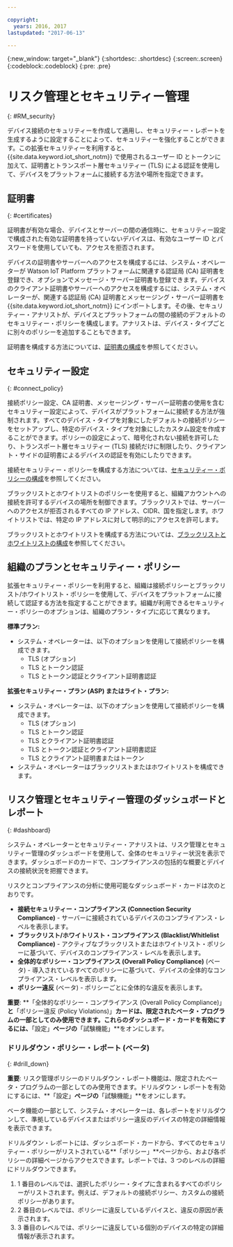 ```yaml
---

copyright:
  years: 2016, 2017
lastupdated: "2017-06-13"

---
```


{:new_window: target="\_blank"}
{:shortdesc: .shortdesc}
{:screen:.screen}
{:codeblock:.codeblock}
{:pre: .pre}

# リスク管理とセキュリティー管理
{: #RM_security}

デバイス接続のセキュリティーを作成して適用し、セキュリティー・レポートを生成するように設定することによって、セキュリティーを強化することができます。この拡張セキュリティーを利用すると、{{site.data.keyword.iot_short_notm}} で使用されるユーザー ID とトークンに加えて、証明書とトランスポート層セキュリティー (TLS) による認証を使用して、デバイスをプラットフォームに接続する方法や場所を指定できます。

## 証明書
{: #certificates}

証明書が有効な場合、デバイスとサーバーの間の通信時に、セキュリティー設定で構成された有効な証明書を持っていないデバイスは、有効なユーザー ID とパスワードを使用していても、アクセスを拒否されます。

デバイスの証明書やサーバーへのアクセスを構成するには、システム・オペレーターが Watson IoT Platform プラットフォームに関連する認証局 (CA) 証明書を登録でき、オプションでメッセージ・サーバー証明書も登録できます。デバイスのクライアント証明書やサーバーへのアクセスを構成するには、システム・オペレーターが、関連する認証局 (CA) 証明書とメッセージング・サーバー証明書を {{site.data.keyword.iot_short_notm}} にインポートします。その後、セキュリティー・アナリストが、デバイスとプラットフォームの間の接続のデフォルトのセキュリティー・ポリシーを構成します。アナリストは、デバイス・タイプごとに別々のポリシーを追加することもできます。

証明書を構成する方法については、[証明書の構成](set_up_certificates.html)を参照してください。

## セキュリティー設定
{: #connect_policy}

接続ポリシー設定、CA 証明書、メッセージング・サーバー証明書の使用を含むセキュリティー設定によって、デバイスがプラットフォームに接続する方法が強制されます。すべてのデバイス・タイプを対象にしたデフォルトの接続ポリシーをセットアップし、特定のデバイス・タイプを対象にしたカスタム設定を作成することができます。ポリシーの設定によって、暗号化されない接続を許可したり、トランスポート層セキュリティー (TLS) 接続だけに制限したり、クライアント・サイドの証明書によるデバイスの認証を有効にしたりできます。

接続セキュリティー・ポリシーを構成する方法については、[セキュリティー・ポリシーの構成](set_up_policies.html)を参照してください。

ブラックリストとホワイトリストのポリシーを使用すると、組織アカウントへの接続を許可するデバイスの場所を制御できます。ブラックリストでは、サーバーへのアクセスが拒否されるすべての IP アドレス、CIDR、国を指定します。ホワイトリストでは、特定の IP アドレスに対して明示的にアクセスを許可します。

ブラックリストとホワイトリストを構成する方法については、[ブラックリストとホワイトリストの構成](set_up_policies.html#config_black_white)を参照してください。

## 組織のプランとセキュリティー・ポリシー
拡張セキュリティー・ポリシーを利用すると、組織は接続ポリシーとブラックリスト/ホワイトリスト・ポリシーを使用して、デバイスをプラットフォームに接続して認証する方法を指定することができます。組織が利用できるセキュリティー・ポリシーのオプションは、組織のプラン・タイプに応じて異なります。

**標準プラン:**
- システム・オペレーターは、以下のオプションを使用して接続ポリシーを構成できます。
    - TLS (オプション)
    - TLS とトークン認証
    - TLS とトークン認証とクライアント証明書認証

**拡張セキュリティー・プラン (ASP) またはライト・プラン:**
- システム・オペレーターは、以下のオプションを使用して接続ポリシーを構成できます。
    - TLS (オプション)
    - TLS とトークン認証
    - TLS とクライアント証明書認証
    - TLS とトークン認証とクライアント証明書認証
    - TLS とクライアント証明書またはトークン
- システム・オペレーターはブラックリストまたはホワイトリストを構成できます。

## リスク管理とセキュリティー管理のダッシュボードとレポート
{: #dashboard}

システム・オペレーターとセキュリティー・アナリストは、リスク管理とセキュリティー管理のダッシュボードを使用して、全体のセキュリティー状況を表示できます。ダッシュボードのカードで、コンプライアンスの包括的な概要とデバイスの接続状況を把握できます。

リスクとコンプライアンスの分析に使用可能なダッシュボード・カードは次のとおりです。
 - **接続セキュリティー・コンプライアンス (Connection Security Compliance)** - サーバーに接続されているデバイスのコンプライアンス・レベルを表示します。
 - **ブラックリスト/ホワイトリスト・コンプライアンス (Blacklist/Whitlelist Compliance)** - アクティブなブラックリストまたはホワイトリスト・ポリシーに基づいて、デバイスのコンプライアンス・レベルを表示します。
 - **全体的なポリシー・コンプライアンス (Overall Policy Compliance)** (ベータ) - 導入されているすべてのポリシーに基づいて、デバイスの全体的なコンプライアンス・レベルを表示します。
 - **ポリシー違反** (ベータ) - ポリシーごとに全体的な違反を表示します。

**重要**: **「全体的なポリシー・コンプライアンス (Overall Policy Compliance)」**と**「ポリシー違反 (Policy Violations)」**カードは、限定されたベータ・プログラムの一部としてのみ使用できます。これらのダッシュボード・カードを有効にするには、**「設定」**ページの**「試験機能」**をオンにします。

### ドリルダウン・ポリシー・レポート (ベータ)
{: #drill_down}

**重要**: リスク管理ポリシーのドリルダウン・レポート機能は、限定されたベータ・プログラムの一部としてのみ使用できます。ドリルダウン・レポートを有効にするには、**「設定」**ページの**「試験機能」**をオンにします。

ベータ機能の一部として、システム・オペレーターは、各レポートをドリルダウンして、準拠しているデバイスまたはポリシー違反のデバイスの特定の詳細情報を表示できます。

ドリルダウン・レポートには、ダッシュボード・カードから、すべてのセキュリティー・ポリシーがリストされている**「ポリシー」**ページから、および各ポリシーの詳細ページからアクセスできます。レポートでは、3 つのレベルの詳細にドリルダウンできます。
1. 1 番目のレベルでは、選択したポリシー・タイプに含まれるすべてのポリシーがリストされます。例えば、デフォルトの接続ポリシー、カスタムの接続ポリシーがあります。
2. 2 番目のレベルでは、ポリシーに違反しているデバイスと、違反の原因が表示されます。
3. 3 番目のレベルでは、ポリシーに違反している個別のデバイスの特定の詳細情報が表示されます。
